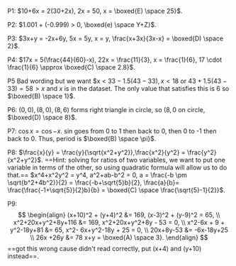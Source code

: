 

P1: $10+6x = 2(30+2x), 2x = 50, x = \boxed{E) \space 25}$.

P2: $1.001 + (-0.999) > 0, \boxed{e) \space Y+Z}$.

P3: $3x+y = -2x+6y, 5x = 5y, x = y, \frac{x+3x}{3x-x} = \boxed{D) \space 2}$.

P4: $17x = 5(\frac{44}{60}-x), 22x = \frac{11}{3}, x = \frac{1}{6}, 17 \cdot \frac{1}{6} \approx \boxed{C) \space 2.8}$.

P5 Bad wording but we want $x < $33 - 1.5(43-33), x < 18$ or $43 + 1.5(43-33) = 58 > x$ and $x$ is in the dataset. The only value that satisfies this is $6$ so $\boxed{B) \space 1}$.

P6: $(0,0), (8,0),(8,6)$ forms right triangle in circle, so $(8,0$ on circle, $\boxed{D) \space 8}$.

P7: $\cos{x} = \cos{-x}$. sin goes from 0 to 1 then back to 0, then 0 to -1 then back to 0. Thus, period is $\boxed{B) \space \pi}$.

P8: $\frac{x}{y} = \frac{y}{\sqrt{x^2+y^2}},\frac{x^2}{y^2} = \frac{y^2}{x^2+y^2}$. ==Hint: solving for ratios of two variables, we want to put one variable in terms of the other, so using quadratic formula will allow us to do that.== $x^4+x^2y^2 = y^4, a^2+ab-b^2 = 0, a = \frac{-b \pm \sqrt{b^2+4b^2}}{2} = \frac{-b+\sqrt{5}b}{2}, \frac{a}{b}= \frac{\frac{-1+\sqrt{5}}{2}b}{b} = \boxed{C) \space \frac{\sqrt{5}-1}{2}}$. 

P9: 
$$
\begin{align}
(x+10)^2 + (y+4)^2 &= 169, (x-3)^2 + (y-9)^2 = 65, \\
x^2+20x+y^2+8y+116 &= 169, x^2+20x+y^2+8y - 53 = 0, \\
x^2-6x + 9 + y^2-18y+81 &= 65, x^2- 6x+y^2-18y + 25 = 0, \\
20x+8y-53 &= -6x-18y+25 \\
26x +26y &= 78
x+y = \boxed{A) \space 3}.
\end{align}
$$==got this wrong cause didn't read correctly, put (x+4) and (y+10) instead==.

